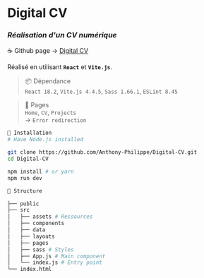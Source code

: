 # Digital CV

### _Réalisation d'un **CV numérique**_

☕ Github page → [Digital CV](https://anthony-philippe.github.io/Digital-CV/)

Réalisé en utilisant **`React`** et **`Vite.js`**.

> 📦 Dépendance \
> `React 18.2`,
> `Vite.js 4.4.5`,
> `Sass 1.66.1`,
> `ESLint 8.45`

> 📝 Pages \
> `Home`, `CV`, `Projects` \
> → `Error redirection`

```bash
🔧 Installation
# Have Node.js installed

git clone https://github.com/Anthony-Philippe/Digital-CV.git
cd Digital-CV

npm install # or yarn
npm run dev
```


```bash
📂 Structure

├── public
├── src
│   ├── assets # Ressources
│   ├── components
│   ├── data
│   ├── layouts
│   ├── pages
│   ├── sass # Styles
│   ├── App.js # Main component
│   └── index.js # Entry point
└── index.html
```